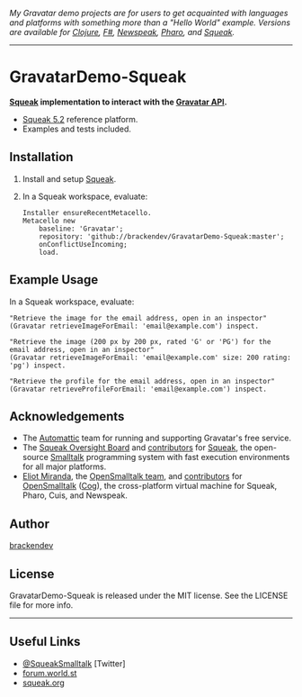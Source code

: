 _My Gravatar demo projects are for users to get acquainted with languages and platforms with something more than a "Hello World" example. Versions are available for [Clojure](https://brackendev.github.io/GravatarDemo-Clojure/), [F#](https://brackendev.github.io/GravatarDemo-FSharp/), [Newspeak](https://brackendev.github.io/GravatarDemo-Newspeak/), [Pharo](https://brackendev.github.io/GravatarDemo-Pharo/), and [Squeak](https://brackendev.github.io/GravatarDemo-Squeak/)._

- - -

GravatarDemo-Squeak
===================

**[Squeak](https://www.squeak.org/) implementation to interact with the [Gravatar API](https://en.gravatar.com/site/implement/).**

* [Squeak 5.2](https://www.squeak.org/) reference platform.
* Examples and tests included.

## Installation

1. Install and setup [Squeak](https://www.squeak.org/).
2. In a Squeak workspace, evaluate:

    ```smalltalk
    Installer ensureRecentMetacello.
    Metacello new
	    baseline: 'Gravatar';
	    repository: 'github://brackendev/GravatarDemo-Squeak:master';
	    onConflictUseIncoming;
	    load.
    ```

## Example Usage

In a Squeak workspace, evaluate:

```smalltalk
"Retrieve the image for the email address, open in an inspector"
(Gravatar retrieveImageForEmail: 'email@example.com') inspect.
```

```smalltalk
"Retrieve the image (200 px by 200 px, rated 'G' or 'PG') for the email address, open in an inspector"
(Gravatar retrieveImageForEmail: 'email@example.com' size: 200 rating: 'pg') inspect.
```

```smalltalk
"Retrieve the profile for the email address, open in an inspector"
(Gravatar retrieveProfileForEmail: 'email@example.com') inspect.
```

## Acknowledgements

* The [Automattic](http://automattic.com/) team for running and supporting Gravatar's free service.
* The [Squeak Oversight Board](https://squeak.org/board/) and [contributors](http://source.squeak.org/@6kbo-ZFa6mGKlyE7/CkPt4MOQ) for [Squeak](https://www.squeak.org/), the open-source [Smalltalk](https://en.wikipedia.org/wiki/Smalltalk) programming system with fast execution environments for all major platforms.
* [Eliot Miranda](http://www.mirandabanda.org/cogblog/microbio/), the [OpenSmalltalk team](https://github.com/orgs/OpenSmalltalk/people), and [contributors](https://github.com/OpenSmalltalk/opensmalltalk-vm/graphs/contributors) for [OpenSmalltalk](https://github.com/OpenSmalltalk/opensmalltalk-vm) ([Cog](http://www.mirandabanda.org/cogblog/about-cog/)), the cross-platform virtual machine for Squeak, Pharo, Cuis, and Newspeak.

## Author

[brackendev](https://www.github.com/brackendev)

## License

GravatarDemo-Squeak is released under the MIT license. See the LICENSE file for more info.

- - -

## Useful Links

* [@SqueakSmalltalk](https://twitter.com/SqueakSmalltalk) [Twitter]
* [forum.world.st](http://forum.world.st/)
* [squeak.org](https://www.squeak.org/)
